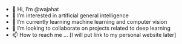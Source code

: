 - 👋 Hi, I’m @wajahat
- 👀 I’m interested in artificial general intelligence
- 🌱 I’m currently learning machine learning and computer vision
- 💞️ I’m looking to collaborate on projects related to deep learning
- 📫 How to reach me ... [I will put link to my personal website later]

<!---
wajahat-agi/wajahat-agi is a ✨ special ✨ repository because its `README.md` (this file) appears on your GitHub profile.
You can click the Preview link to take a look at your changes.
--->

